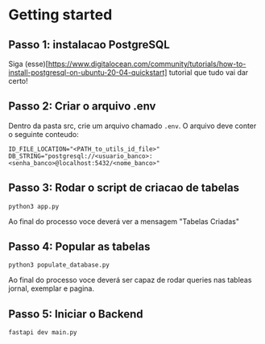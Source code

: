 # Getting started

## Passo 1: instalacao PostgreSQL

Siga (esse)[https://www.digitalocean.com/community/tutorials/how-to-install-postgresql-on-ubuntu-20-04-quickstart] tutorial que tudo vai dar certo!

## Passo 2: Criar o arquivo .env

Dentro da pasta src, crie um arquivo chamado `.env`. O arquivo deve conter o seguinte conteudo: 

```
ID_FILE_LOCATION="<PATH_to_utils_id_file>"
DB_STRING="postgresql://<usuario_banco>:<senha_banco>@localhost:5432/<nome_banco>"
```

## Passo 3: Rodar o script de criacao de tabelas

`python3 app.py`

Ao final do processo voce deverá ver a mensagem "Tabelas Criadas"

## Passo 4: Popular as tabelas

`python3 populate_database.py`

Ao final do processo voce deverá ser capaz de rodar queries nas tableas jornal, exemplar e pagina.

## Passo 5: Iniciar o Backend

`fastapi dev main.py`

